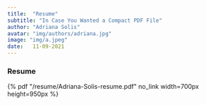 ```yaml
---
title:  "Resume"
subtitle: "In Case You Wanted a Compact PDF File"
author: "Adriana Solis"
avatar: "img/authors/adriana.jpg"
image: "img/a.jpeg"
date:   11-09-2021
---
```


### Resume

{% pdf "/resume/Adriana-Solis-resume.pdf" no_link width=700px height=950px %}
